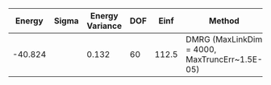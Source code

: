 | Energy  | Sigma | Energy Variance | DOF | Einf  | Method                                        | Reference |
|---------|-------|-----------------|-----|-------|-----------------------------------------------|-----------|
| -40.824 |       | 0.132           | 60  | 112.5 | DMRG (MaxLinkDim = 4000, MaxTruncErr~1.5E-05) | TODO: ask Max |
